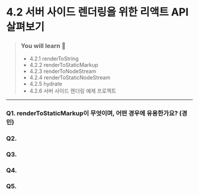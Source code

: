# 4.2 서버 사이드 렌더링을 위한 리액트 API 살펴보기

> ### You will learn 📝
>- 4.2.1 renderToString
>- 4.2.2 renderToStaticMarkup
>- 4.2.3 renderToNodeStream
>- 4.2.4 renderToStaticNodeStream
>- 4.2.5 hydrate
>- 4.2.6 서버 사이드 렌더링 예제 프로젝트

---

### Q1. renderToStaticMarkup이 무엇이며, 어떤 경우에 유용한가요? (경민)

### Q2.

### Q3.

### Q4.

### Q5.
